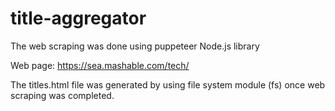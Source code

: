 # title-aggregator

The web scraping was done using puppeteer Node.js library

Web page: https://sea.mashable.com/tech/

The titles.html file was generated by using file system module (fs) once web scraping was completed.

